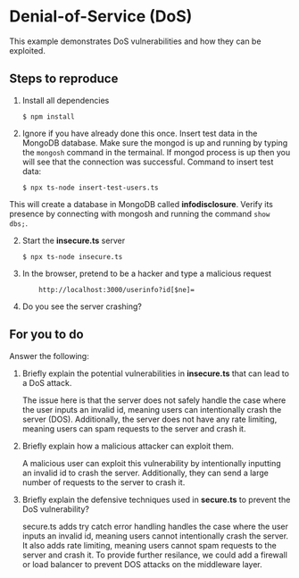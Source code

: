 # Denial-of-Service (DoS)

This example demonstrates DoS vulnerabilities and how they can be exploited.

## Steps to reproduce

1. Install all dependencies

    `$ npm install`

2. Ignore if you have already done this once. Insert test data in the MongoDB database. Make sure the mongod is up and running by typing the `mongosh` command in the termainal. If mongod process is up then you will see that the connection was successful. Command to insert test data:

    `$ npx ts-node insert-test-users.ts`

This will create a database in MongoDB called __infodisclosure__. Verify its presence by connecting with mongosh and running the command `show dbs;`.

2. Start the **insecure.ts** server

    `$ npx ts-node insecure.ts`

3. In the browser, pretend to be a hacker and type a malicious request

    ```
        http://localhost:3000/userinfo?id[$ne]=
    ```

4. Do you see the server crashing?

## For you to do

Answer the following:

1. Briefly explain the potential vulnerabilities in **insecure.ts** that can lead to a DoS attack.

    The issue here is that the server does not safely handle the case where the user inputs an invalid id, meaning users can intentionally crash the server (DOS). Additionally, the server does not have any rate limiting, meaning users can spam requests to the server and crash it.
2. Briefly explain how a malicious attacker can exploit them.

    A malicious user can exploit this vulnerability by intentionally inputting an invalid id to crash the server. Additionally, they can send a large number of requests to the server to crash it.
3. Briefly explain the defensive techniques used in **secure.ts** to prevent the DoS vulnerability?

    secure.ts adds try catch error handling handles the case where the user inputs an invalid id, meaning users cannot intentionally crash the server. It also adds rate limiting, meaning users cannot spam requests to the server and crash it. To provide further resilance, we could add a firewall or load balancer to prevent DOS attacks on the middleware layer.